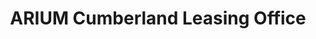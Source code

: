 ---
title: "ARIUM Cumberland Leasing Office"
url: /marietta/arium-cumberland-leasing-office/
shop: shop
---